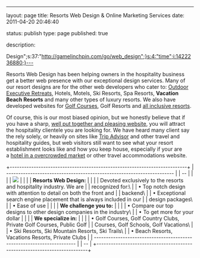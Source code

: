 ---
layout: page
title: Resorts Web Design & Online Marketing Services
date: 2011-04-20 20:46:40


status: publish
type: page
published: true







description:










Design";s:37:"http://gamelinchpin.com/go/web_design";}s:4:"time";i:1422236880;}---
<div>

Resorts Web Design has been helping owners in the hospitality business
get a better web presence with our exceptional design services. Many of
our resort designs are for the other web developers who cater
to: [Outdoor Executive
Retreats](http://replay.web.archive.org/20090303111104/http://www.resortswebdesign.com/images/resortsWeb_BigGameHunting.jpg),
Hotels, Motels, Ski Resorts, Spa Resorts, **Vacation Beach Resorts** and
many other types of luxury resorts. We also have developed websites
for [Golf
Courses](http://replay.web.archive.org/20090303111104/http://www.resortswebdesign.com/golf-website-design-1.html), Golf Resorts and [all inclusive
resorts](http://replay.web.archive.org/20090303111104/http://www.resortswebdesign.com/portfolio.html).

</div>

<div>

Of course, this is our most biased opinion, but we honestly believe that
if you have a sharp, [well put together and pleasing
website](http://replay.web.archive.org/20090303111104/http://www.resortswebdesign.com/why-does-your-resort-need-website.html), you will attract the hospitality clientele you are looking for. We have heard many client say the rely solely, or heavily on sites like [Trip
Advisor](http://replay.web.archive.org/20090303111104/http://www.tripadvisor.com/) and other travel and hospitality guides, but web visitors still want to see what your resort establishment looks like and how you keep house, especially if your are a [hotel in a overcrowded
market](http://replay.web.archive.org/20090303111104/http://www.resortswebdesign.com/motel-web-design-1.html) or other travel accommodations website.

</div>

<div>

+--------------------------------------------------------------------------+
|   ---------------------------------------------------------------------- |
| --                                                                       |
|                                                                          |
|   ![](assets/welcom.gif)                                                 |
|                                                                          |
|   **Resorts Web Design:**                                                |
|                                                                          |
|   Devoted exclusively to the resorts and hospitality industry. We are    |
|   recognized for:\                                                       |
|    • Top notch design with attention to detail on both the front and     |
|   backend\                                                               |
|    • Exceptional search engine placement that is always included in our  |
|   design packages\                                                       |
|    • Ease of use                                                         |
|                                                                          |
|   **We challenge you to:**                                               |
|                                                                          |
|   • Compare our top designs to other design companies in the industry\   |
|    • To get more for your dollar                                         |
|                                                                          |
|   **We specialize in:**                                                  |
|                                                                          |
|   • Golf Courses, Golf Country Clubs, Private Golf Courses, Public Golf  |
|   Courses, Golf Schools, Golf Vacations\                                 |
|    • Ski Resorts, Ski Mountain Resorts, Ski Trails\                      |
|    • Beach Resorts, Vacations Resorts, Private Clubs                     |
|   ---------------------------------------------------------------------- |
| --                                                                       |
+--------------------------------------------------------------------------+

</div>
